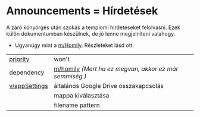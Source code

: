 Announcements = Hírdetések
===
A záró könyörgés után szokás a templomi hirdetéseket felolvasni. Ezek külön dokumentumban készülnek, de jó lenne megjelníteni valahogy.

- Ugyanúgy mint a [m/Homily](homily.md). Részleteket lásd ott.


|||
| --- | --- |
| [priority](../definitions.md#priorities) | won't |
| dependency | [m/homily](homily.md) _(Mert ha ez megvan, akkor ez már semmiség.)_ |
| [v/appSettings](../views/appSettings.md) | általános Google Drive összakapcsolás |
|| mappa kiválasztása |
|| filename pattern |

